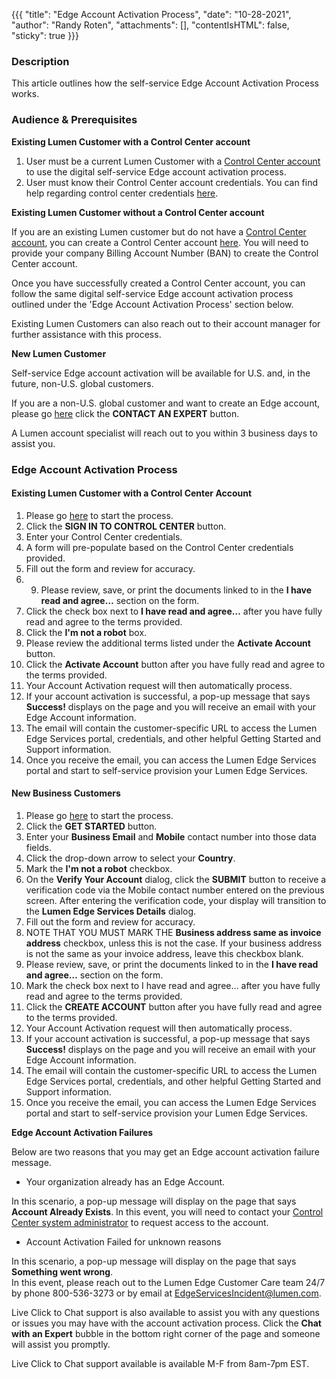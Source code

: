 {{{
  "title": "Edge Account Activation Process",
  "date": "10-28-2021",
  "author": "Randy Roten",
  "attachments": [],
  "contentIsHTML": false,
  "sticky": true
}}}

### Description

This article outlines how the self-service Edge Account Activation Process works.

### Audience & Prerequisites

**Existing Lumen Customer with a Control Center account**

1. User must be a current Lumen Customer with a [Control Center account](https://www.lumen.com/help/en-us/control-center.html) to use the digital self-service Edge account activation process.
2. User must know their Control Center account credentials. You can find help regarding control center credentials [here](https://www.lumen.com/help/en-us/control-center/general/retrieving-your-username-or-password.html).

**Existing Lumen Customer without a Control Center account**

If you are an existing Lumen customer but do not have a [Control Center account](https://www.lumen.com/help/en-us/control-center.html), you can create a Control Center account [here](https://controlcenter.lumen.com/business/prelogin/#/self-registration).
You will need to provide your company Billing Account Number (BAN) to create the Control Center account.

Once you have successfully created a Control Center account, you can follow the same digital self-service Edge account activation process outlined under the 'Edge Account Activation Process' section below.

Existing Lumen Customers can also reach out to their account manager for further assistance with this process.

**New Lumen Customer**

Self-service Edge account activation will be available for U.S. and, in the future, non-U.S. global customers.

If you are a non-U.S. global customer and want to create an Edge account, please go [here](https://www.ctl.io/edge-computing-solutions/account-activation/) click the **CONTACT AN EXPERT** button.

A Lumen account specialist will reach out to you within 3 business days to assist you.

### Edge Account Activation Process

#### Existing Lumen Customer with a Control Center Account

1. Please go [here](https://www.ctl.io/edge-computing-solutions/account-activation/) to start the process.
2. Click the **SIGN IN TO CONTROL CENTER** button.
3. Enter your Control Center credentials.
4. A form will pre-populate based on the Control Center credentials provided.
5. Fill out the form and review for accuracy.
6. 9.	Please review, save, or print the documents linked to in the **I have read and agree…** section on the form.
7. Click the check box next to **I have read and agree…** after you have fully read and agree to the terms provided.
8. Click the **I'm not a robot** box.
9. Please review the additional terms listed under the **Activate Account** button.
10. Click the **Activate Account** button after you have fully read and agree to the terms provided.
11. Your Account Activation request will then automatically process.
12. If your account activation is successful, a pop-up message that says **Success!** displays on the page and you will receive an email with your Edge Account information.
13. The email will contain the customer-specific URL to access the Lumen Edge Services portal, credentials, and other helpful Getting Started and Support information.
14. Once you receive the email, you can access the Lumen Edge Services portal and start to self-service provision your Lumen Edge Services.

#### New Business Customers

1. Please go [here](https://www.ctl.io/edge-computing-solutions/account-activation/) to start the process.
2. Click the **GET STARTED** button.
3. Enter your **Business Email** and **Mobile** contact number into those data fields.
4. Click the drop-down arrow to select your **Country**.
5. Mark the **I'm not a robot** checkbox.
6. On the **Verify Your Account** dialog, click the **SUBMIT** button to receive a verification code via the Mobile contact number entered on the previous screen. After entering the verification code, your display will transition to the **Lumen Edge Services Details** dialog.
7. Fill out the form and review for accuracy.
8. NOTE THAT YOU MUST MARK THE **Business address same as invoice address** checkbox, unless this is not the case. If your business address is not the same as your invoice address, leave this checkbox blank.
9.	Please review, save, or print the documents linked to in the **I have read and agree…** section on the form.
10.	Mark the check box next to I have read and agree… after you have fully read and agree to the terms provided.
11. Click the **CREATE ACCOUNT** button after you have fully read and agree to the terms provided.
12. Your Account Activation request will then automatically process.
13. If your account activation is successful, a pop-up message that says **Success!** displays on the page and you will receive an email with your Edge Account information.
14. The email will contain the customer-specific URL to access the Lumen Edge Services portal, credentials, and other helpful Getting Started and Support information.
15. Once you receive the email, you can access the Lumen Edge Services portal and start to self-service provision your Lumen Edge Services.

**Edge Account Activation Failures**

Below are two reasons that you may get an Edge account activation failure message.

- Your organization already has an Edge Account.

In this scenario, a pop-up message will display on the page that says **Account Already Exists**.
In this event, you will need to contact your [Control Center system administrator](https://controlcenter.lumen.com/business/prelogin/#/self-registration) to request access to the account.

- Account Activation Failed for unknown reasons

In this scenario, a pop-up message will display on the page that says **Something went wrong**.  
In this event, please reach out to the Lumen Edge Customer Care team 24/7 by phone 800-536-3273 or by email at [EdgeServicesIncident@lumen.com](mailto:EdgeServicesIncident@lumen.com).

Live Click to Chat support is also available to assist you with any questions or issues you may have with the account activation process.
Click the **Chat with an Expert** bubble in the bottom right corner of the page and someone will assist you promptly.

Live Click to Chat support available is available M-F from 8am-7pm EST.
